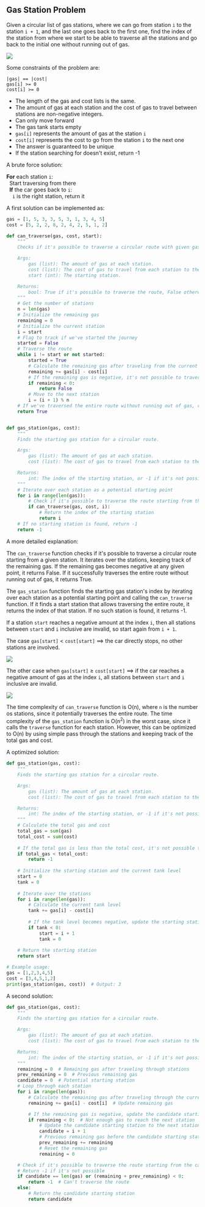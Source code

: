 ## Gas Station Problem

Given a circular list of gas stations, where we can go from station ``i`` to the station ``i + 1``, and the last one
goes back to the first one, find the index of the station from where we start to be able to traverse all the stations
and go back to the initial one without running out of gas.

![](../static/gas-station-problem.png)

Some constraints of the problem are:

```
|gas| == |cost|
gas[i] >= 0
cost[i] >= 0
```

- The length of the gas and cost lists is the same.
- The amount of gas at each station and the cost of gas to travel between stations are non-negative integers.
- Can only move forward
- The gas tank starts empty
- ``gas[i]`` represents the amount of gas at the station ``i``
- ``cost[i]`` represents the cost to go from the station ``i`` to the next one
- The answer is guaranteed to be unique
- If the station searching for doesn't exist, return -1

A brute force solution:

**For** each station ``i``:<br>
&nbsp;&nbsp;Start traversing from there<br>
&nbsp;&nbsp;**If** the car goes back to ``i``:<br>
&nbsp;&nbsp;&nbsp;&nbsp;``i`` is the right station, return it

A first solution can be implemented as:

```python
gas = [1, 5, 3, 3, 5, 3, 1, 3, 4, 5]
cost = [5, 2, 2, 8, 2, 4, 2, 5, 1, 2]

def can_traverse(gas, cost, start):
    """
    Checks if it's possible to traverse a circular route with given gas and cost.

    Args:
        gas (list): The amount of gas at each station.
        cost (list): The cost of gas to travel from each station to the next.
        start (int): The starting station.

    Returns:
        bool: True if it's possible to traverse the route, False otherwise.
    """
    # Get the number of stations
    n = len(gas)
    # Initialize the remaining gas
    remaining = 0
    # Initialize the current station
    i = start
    # Flag to track if we've started the journey
    started = False
    # Traverse the route
    while i != start or not started:
        started = True
        # Calculate the remaining gas after traveling from the current station to the next
        remaining += gas[i] - cost[i]
        # If the remaining gas is negative, it's not possible to traverse the route
        if remaining < 0:
            return False
        # Move to the next station
        i = (i + 1) % n
    # If we've traversed the entire route without running out of gas, return True
    return True


def gas_station(gas, cost):
    """
    Finds the starting gas station for a circular route.

    Args:
        gas (list): The amount of gas at each station.
        cost (list): The cost of gas to travel from each station to the next.

    Returns:
        int: The index of the starting station, or -1 if it's not possible.
    """
    # Iterate over each station as a potential starting point
    for i in range(len(gas)):
        # Check if it's possible to traverse the route starting from the current station
        if can_traverse(gas, cost, i):
            # Return the index of the starting station
            return i
    # If no starting station is found, return -1
    return -1
```

A more detailed explanation:

The ``can_traverse`` function checks if it's possible to traverse a circular route starting from a given station.
It iterates over the stations, keeping track of the remaining gas. If the remaining gas becomes negative at any given 
point, it returns False. If it successfully traverses the entire route without running out of gas, it returns True.

The ``gas_station`` function finds the starting gas station's  index by iterating over each station as a potential starting
point and calling the ``can_traverse`` function. If it finds a start station that allows traversing the entire route, 
it returns the index of that station. If no such station is found, it returns -1.

If a station ``start`` reaches a negative amount at the index ``i``, then all stations between ``start`` and ``i``
inclusive are invalid, so start again from ``i + 1``.

The case ``gas[start]`` $\lt$ ``cost[start]`` $\implies$ the car directly stops, no other stations are involved.

![](../static/gas-station-case-1.png)

The other case when ``gas[start]`` $\ge$ ``cost[start]`` $\implies$ if the car reaches a negative amount of gas at the 
index ``i``, all stations between ``start`` and ``i`` inclusive are invalid.

![](../static/gas-station-case-2.png)

The time complexity of ``can_traverse`` function is O(n), where ``n`` is the number os stations, since it potentially
traverses the entire route. The time complexity of the ``gas_station`` function is O(n<sup>2</sup>) in the worst case,
since it calls the ``traverse`` function for each station. However, this can be optimized to O(n) by using simple pass 
through the stations and keeping track of the total gas and cost.

A optimized solution:

```python
def gas_station(gas, cost):
    """
    Finds the starting gas station for a circular route.

    Args:
        gas (list): The amount of gas at each station.
        cost (list): The cost of gas to travel from each station to the next.

    Returns:
        int: The index of the starting station, or -1 if it's not possible.
    """
    # Calculate the total gas and cost
    total_gas = sum(gas)
    total_cost = sum(cost)
    
    # If the total gas is less than the total cost, it's not possible to traverse the route
    if total_gas < total_cost:
        return -1
    
    # Initialize the starting station and the current tank level
    start = 0
    tank = 0
    
    # Iterate over the stations
    for i in range(len(gas)):
        # Calculate the current tank level
        tank += gas[i] - cost[i]
        
        # If the tank level becomes negative, update the starting station
        if tank < 0:
            start = i + 1
            tank = 0
    
    # Return the starting station
    return start

# Example usage:
gas = [1,2,3,4,5]
cost = [3,4,5,1,2]
print(gas_station(gas, cost))  # Output: 3
```

A second solution:

```python
def gas_station(gas, cost):
    """
    Finds the starting gas station for a circular route.

    Args:
        gas (list): The amount of gas at each station.
        cost (list): The cost of gas to travel from each station to the next.

    Returns:
        int: The index of the starting station, or -1 if it's not possible.
    """
    remaining = 0  # Remaining gas after traveling through stations
    prev_remaining = 0  # Previous remaining gas
    candidate = 0  # Potential starting station
    # Loop through each station
    for i in range(len(gas)):
        # Calculate the remaining gas after traveling through the current station
        remaining += gas[i] - cost[i]  # Update remaining gas

        # If the remaining gas is negative, update the candidate starting station
        if remaining < 0:  # Not enough gas to reach the next station
            # Update the candidate starting station to the next station
            candidate = i + 1
            # Previous remaining gas before the candidate starting station
            prev_remaining += remaining
            # Reset the remaining gas
            remaining = 0

    # Check if it's possible to traverse the route starting from the candidate station
    # Return -1 if it's not possible
    if candidate == len(gas) or (remaining + prev_remaining) < 0:
        return -1  # Can't traverse the route
    else:
        # Return the candidate starting station
        return candidate
```